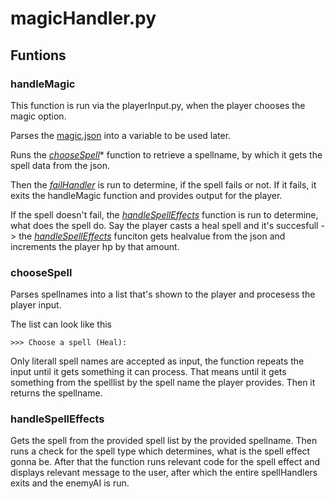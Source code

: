 # magicHandler.py

## Funtions

### handleMagic

This function is run via the playerInput.py, when the player chooses the magic option.

Parses the [magic.json](/Data/JSON/magic.json) into a variable to be used later.

Runs the *[chooseSpell](#chooseSpell)** function to retrieve a spellname, by which it gets the spell data from the json.

Then the *[failHandler](../utils.md#failhandler)* is run to determine, if the spell fails or not. If it fails, it exits the handleMagic function and provides output for the player.

If the spell doesn't fail, the *[handleSpellEffects](#handlespelleffects)* function is run to determine, what does the spell do. Say the player casts a heal spell and it's succesfull -> the *[handleSpellEffects](#handlespelleffects)* funciton gets healvalue from the json and increments the player hp by that amount.

### chooseSpell

Parses spellnames into a list that's shown to the player and procesess the player input.

The list can look like this
```
>>> Choose a spell (Heal): 
```

Only literall spell names are accepted as input, the function repeats the input until it gets something it can process. That means until it gets something from the spelllist by the spell name the player provides. Then it returns the spellname.

### handleSpellEffects

Gets the spell from the provided spell list by the provided spellname. Then runs a check for the spell type which determines, what is the spell effect gonna be. After that the function runs relevant code for the spell effect and displays relevant message to the user, after which the entire spellHandlers exits and the enemyAI is run.